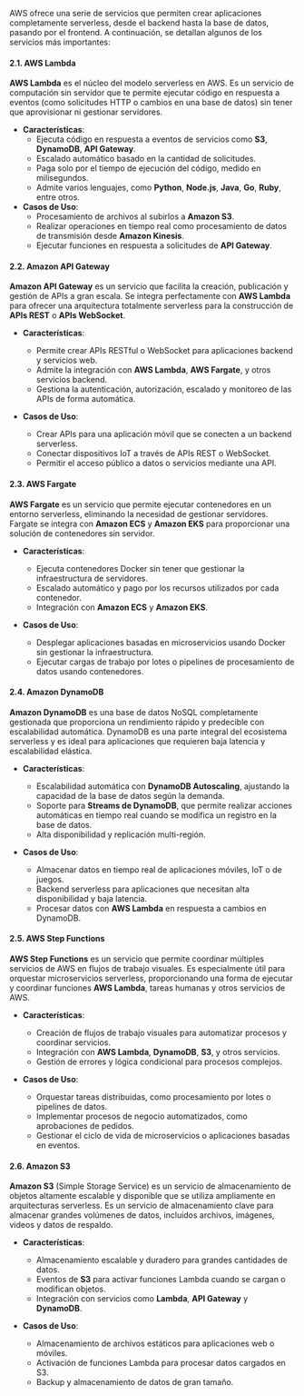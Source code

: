 AWS ofrece una serie de servicios que permiten crear aplicaciones completamente serverless, desde el backend hasta la base de datos, pasando por el frontend. A continuación, se detallan algunos de los servicios más importantes:

#### 2.1. **AWS Lambda**

**AWS Lambda** es el núcleo del modelo serverless en AWS. Es un servicio de computación sin servidor que te permite ejecutar código en respuesta a eventos (como solicitudes HTTP o cambios en una base de datos) sin tener que aprovisionar ni gestionar servidores.

- **Características**:
    - Ejecuta código en respuesta a eventos de servicios como **S3**, **DynamoDB**, **API Gateway**.
    - Escalado automático basado en la cantidad de solicitudes.
    - Paga solo por el tiempo de ejecución del código, medido en milisegundos.
    - Admite varios lenguajes, como **Python**, **Node.js**, **Java**, **Go**, **Ruby**, entre otros.
- **Casos de Uso**:
    - Procesamiento de archivos al subirlos a **Amazon S3**.
    - Realizar operaciones en tiempo real como procesamiento de datos de transmisión desde **Amazon Kinesis**.
    - Ejecutar funciones en respuesta a solicitudes de **API Gateway**.

#### 2.2. **Amazon API Gateway**

**Amazon API Gateway** es un servicio que facilita la creación, publicación y gestión de APIs a gran escala. Se integra perfectamente con **AWS Lambda** para ofrecer una arquitectura totalmente serverless para la construcción de **APIs REST** o **APIs WebSocket**.

- **Características**:
    
    - Permite crear APIs RESTful o WebSocket para aplicaciones backend y servicios web.
    - Admite la integración con **AWS Lambda**, **AWS Fargate**, y otros servicios backend.
    - Gestiona la autenticación, autorización, escalado y monitoreo de las APIs de forma automática.
- **Casos de Uso**:
    
    - Crear APIs para una aplicación móvil que se conecten a un backend serverless.
    - Conectar dispositivos IoT a través de APIs REST o WebSocket.
    - Permitir el acceso público a datos o servicios mediante una API.

#### 2.3. **AWS Fargate**

**AWS Fargate** es un servicio que permite ejecutar contenedores en un entorno serverless, eliminando la necesidad de gestionar servidores. Fargate se integra con **Amazon ECS** y **Amazon EKS** para proporcionar una solución de contenedores sin servidor.

- **Características**:
    
    - Ejecuta contenedores Docker sin tener que gestionar la infraestructura de servidores.
    - Escalado automático y pago por los recursos utilizados por cada contenedor.
    - Integración con **Amazon ECS** y **Amazon EKS**.
- **Casos de Uso**:
    
    - Desplegar aplicaciones basadas en microservicios usando Docker sin gestionar la infraestructura.
    - Ejecutar cargas de trabajo por lotes o pipelines de procesamiento de datos usando contenedores.

#### 2.4. **Amazon DynamoDB**

**Amazon DynamoDB** es una base de datos NoSQL completamente gestionada que proporciona un rendimiento rápido y predecible con escalabilidad automática. DynamoDB es una parte integral del ecosistema serverless y es ideal para aplicaciones que requieren baja latencia y escalabilidad elástica.

- **Características**:
    
    - Escalabilidad automática con **DynamoDB Autoscaling**, ajustando la capacidad de la base de datos según la demanda.
    - Soporte para **Streams de DynamoDB**, que permite realizar acciones automáticas en tiempo real cuando se modifica un registro en la base de datos.
    - Alta disponibilidad y replicación multi-región.
- **Casos de Uso**:
    
    - Almacenar datos en tiempo real de aplicaciones móviles, IoT o de juegos.
    - Backend serverless para aplicaciones que necesitan alta disponibilidad y baja latencia.
    - Procesar datos con **AWS Lambda** en respuesta a cambios en DynamoDB.

#### 2.5. **AWS Step Functions**

**AWS Step Functions** es un servicio que permite coordinar múltiples servicios de AWS en flujos de trabajo visuales. Es especialmente útil para orquestar microservicios serverless, proporcionando una forma de ejecutar y coordinar funciones **AWS Lambda**, tareas humanas y otros servicios de AWS.

- **Características**:
    
    - Creación de flujos de trabajo visuales para automatizar procesos y coordinar servicios.
    - Integración con **AWS Lambda**, **DynamoDB**, **S3**, y otros servicios.
    - Gestión de errores y lógica condicional para procesos complejos.
- **Casos de Uso**:
    
    - Orquestar tareas distribuidas, como procesamiento por lotes o pipelines de datos.
    - Implementar procesos de negocio automatizados, como aprobaciones de pedidos.
    - Gestionar el ciclo de vida de microservicios o aplicaciones basadas en eventos.

#### 2.6. **Amazon S3**

**Amazon S3** (Simple Storage Service) es un servicio de almacenamiento de objetos altamente escalable y disponible que se utiliza ampliamente en arquitecturas serverless. Es un servicio de almacenamiento clave para almacenar grandes volúmenes de datos, incluidos archivos, imágenes, videos y datos de respaldo.

- **Características**:
    
    - Almacenamiento escalable y duradero para grandes cantidades de datos.
    - Eventos de **S3** para activar funciones Lambda cuando se cargan o modifican objetos.
    - Integración con servicios como **Lambda**, **API Gateway** y **DynamoDB**.
- **Casos de Uso**:
    
    - Almacenamiento de archivos estáticos para aplicaciones web o móviles.
    - Activación de funciones Lambda para procesar datos cargados en S3.
    - Backup y almacenamiento de datos de gran tamaño.